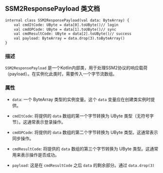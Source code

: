 ## SSM2ResponsePayload 类文档
```svg
internal class SSM2ResponsePayload(val data: ByteArray) {
    val cmdItCode: UByte = data[0].toUByte()// login
    val cmdOPCode: UByte = data[1].toUByte()// sync
    val cmdResultCode: UByte = data[2].toUByte()// success
    val payload: ByteArray = data.drop(3).toByteArray()
}

```
### 描述

`SSM2ResponsePayload` 是一个Kotlin内部类，用于处理SSM2协议的响应载荷（payload）。在实例化此类时，需要传入一个字节流数组。

### 属性

- `data`: 一个 ByteArray 类型的实例变量。这个 `data` 变量应在创建类实例时提供。

- `cmdItCode`: 将提供的 `data` 数组的第一个字节转换为 UByte 类型（无符号字节）。这通常表示登录操作。

- `cmdOPCode`: 将提供的 `data` 数组的第二个字节转换为 UByte 类型。这通常表示同步操作。

- `cmdResultCode`: 将提供的 `data` 数组的第三个字节转换为 UByte 类型。这通常用来表示操作是否成功。

- `payload`: 这是在 `cmdResultCode` 之后 `data` 的剩余部分。通过 `data.drop(3)`